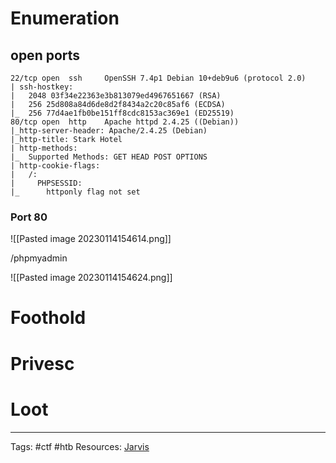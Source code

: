 # Enumeration 

## open ports
```
22/tcp open  ssh     OpenSSH 7.4p1 Debian 10+deb9u6 (protocol 2.0)
| ssh-hostkey: 
|   2048 03f34e22363e3b813079ed4967651667 (RSA)
|   256 25d808a84d6de8d2f8434a2c20c85af6 (ECDSA)
|_  256 77d4ae1fb0be151ff8cdc8153ac369e1 (ED25519)
80/tcp open  http    Apache httpd 2.4.25 ((Debian))
|_http-server-header: Apache/2.4.25 (Debian)
|_http-title: Stark Hotel
| http-methods: 
|_  Supported Methods: GET HEAD POST OPTIONS
| http-cookie-flags: 
|   /: 
|     PHPSESSID: 
|_      httponly flag not set
```


### Port 80

![[Pasted image 20230114154614.png]]

/phpmyadmin

![[Pasted image 20230114154624.png]]


# Foothold 



# Privesc 
# Loot



---
Tags: #ctf #htb 
Resources: [Jarvis](https://app.hackthebox.com/machines/194)